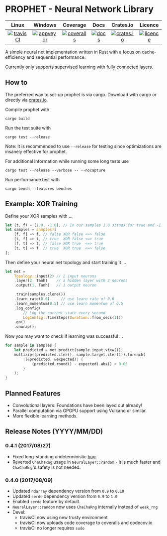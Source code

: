 
PROPHET - Neural Network Library
================================

|        Linux        |       Windows       |       Coverage       |          Docs         |     Crates.io         |       Licence      |
|:-------------------:|:-------------------:|:--------------------:|:---------------------:|:---------------------:|:------------------:|
| [![travisCI][1]][2] | [![appveyor][3]][4] | [![coveralls][5]][6] | [![docs][11]][12 ]    | [![crates.io][9]][10] | [![licence][7]][8] |


A simple neural net implementation written in Rust with a focus on cache-efficiency and sequential performance.

Currently only supports supervised learning with fully connected layers.

## How to

The preferred way to set-up prophet is via cargo.
Download with cargo or directly via [crates.io](https://crates.io/crates/prophet).

Compile prophet with

```
cargo build
```

Run the test suite with

```
cargo test --release
```

Note: It is recommended to use `--release` for testing since optimizations are insanely effective for prophet.

For additional information while running some long tests use

```
cargo test --release --verbose -- --nocapture
```

Run performance test with

```
cargo bench --features benches
```

## Example: XOR Training

Define your XOR samples with ...

```rust
let (t, f) = (1.0, -1.0); // In our samples 1.0 stands for true and -1.0 stands for false.
let samples = samples![
	[f, f] => f, // false XOR false <=> false
	[t, f] => t, // true  XOR false <=> true
	[f, t] => t, // false XOR true  <=> true
	[t, t] => f  // true  XOR true  <=> false
];
```

Then define your neural net topology and start training it ...

```rust
let net =
	Topology::input(2) // 2 input neurons
	.layer(2, Tanh)    // a hidden layer with 2 neurons
	.output(1, Tanh)   // 1 output neuron

	.train(samples.clone())
	.learn_rate(0.6)     // use learn rate of 0.6
	.learn_momentum(0.5) // use learn momentum of 0.5
	.log_config(
		// Log the current state every second
		LogConfig::TimeSteps(Duration::from_secs(1)))
	.go()
	.unwrap();
```

Now you may want to check if learning was successful ...

```rust
for sample in samples {
	let predicted = net.predict(sample.input.view());
	multizip((predicted.iter(), sample.target.iter())).foreach(
		|(&predicted, &expected)| {
			(predicted.round() - expected).abs() < 0.05
		}
	);
}
```

## Planned Features

- Convolutional layers: Foundations have been layed out already!
- Parallel computation via GPGPU support using Vulkano or similar.
- More flexible learning methods.

## Release Notes (YYYY/MM/DD)

### 0.4.1 (2017/08/27)

- Fixed long-standing undeterministic [bug](https://github.com/Robbepop/prophet/issues/2).
- Reverted `ChaChaRng` usage in `NeuralLayer::random` - it is much faster and `ChaChaRng`'s safety is not needed.

### 0.4.0 (2017/08/09)

- Updated `ndarray` dependency version from `0.9` to `0.10`
- Updated `serde` dependency version from `0.9` to `1.0`
- Enabled `serde` feature by default.
- `NeuralLayer::random` now uses `ChaChaRng` internally instead of `weak_rng`
- Devel:
	- travisCI now using new trusty environment
	- travisCI now uploads code coverage to coveralls and codecov.io
	- travisCI no longer requires `sudo`

[1]: https://travis-ci.org/Robbepop/prophet.svg?branch=master
[2]: https://travis-ci.org/Robbepop/prophet
[3]: https://ci.appveyor.com/api/projects/status/2ckrux25wpa5eseh/branch/master?svg=true
[4]: https://ci.appveyor.com/project/Robbepop/prophet/branch/master
[5]: https://coveralls.io/repos/github/Robbepop/prophet/badge.svg?branch=master
[6]: https://coveralls.io/github/Robbepop/prophet?branch=master
[7]: https://img.shields.io/badge/license-MIT-blue.svg
[8]: ./LICENCE
[9]: https://img.shields.io/crates/v/prophet.svg
[10]: https://crates.io/crates/prophet
[11]: https://docs.rs/prophet/badge.svg
[12]: https://docs.rs/prophet
